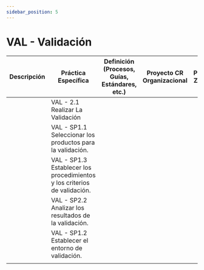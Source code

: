 ```yaml
---
sidebar_position: 5
---
```


# VAL - Validación

| Descripción | Práctica Específica                                                      | Definición (Procesos, Guías, Estándares, etc.) | Proyecto CR Organizacional | Proyecto Zeitgeist | Proyecto Departamental |
| ----------- | ------------------------------------------------------------------------ | ---------------------------------------------- | -------------------------- | ------------------ | ---------------------- |
|             | VAL - 2.1 Realizar La Validación                                         |                                                |                            |                    |                        |
|             | VAL - SP1.1 Seleccionar los productos para la validación.                |                                                |                            |                    |                        |
|             | VAL - SP1.3 Establecer los procedimientos y los criterios de validación. |                                                |                            |                    |                        |
|             | VAL - SP2.2 Analizar los resultados de la validación.                    |                                                |                            |                    |                        |
|             | VAL - SP1.2 Establecer el entorno de validación.                         |                                                |                            |                    |                        |
|             |                                                                          |
